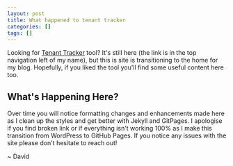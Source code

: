 ```yaml
---
layout: post
title: What happened to tenant tracker
categories: []
tags: []
---
```

Looking for [Tenant Tracker](/tenant-tracker) tool?  It's still here (the link is in the top navigation left of my name), but this is site is transitioning to the home for my blog. Hopefully, if you liked the tool you'll find some useful content here too.
<!--more-->

## What's Happening Here?
Over time you will notice formatting changes and enhancements made here as I clean up the styles and get better with Jekyll and GitPages.  I apologise if you find broken link or if everything isn't working 100% as I make this transition from WordPress to GitHub Pages. If you notice any issues with the site please don't hesitate to reach out!

~ David